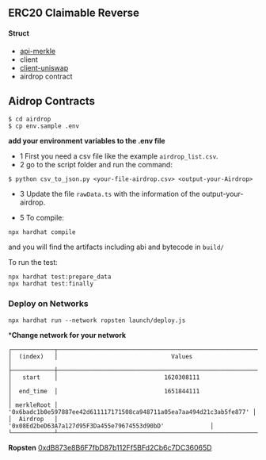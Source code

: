 ## ERC20 Claimable Reverse 

#### Struct 
 - [api-merkle](https://github.com/GambiarraFinance/api-merkle-airdrop)
 - client
 - [client-uniswap](https://github.com/GambiarraFinance/airdrop-uniswap-interface) 
 - airdrop contract

## Aidrop Contracts 

````
$ cd airdrop
$ cp env.sample .env
````

**add your environment variables to the .env file**

- 1 First you need a csv file like the example ```airdrop_list.csv```.
- 2 go to the script folder and run the command:

```
$ python csv_to_json.py <your-file-airdrop.csv> <output-your-Airdrop>
```

- 3 Update the file ```rawData.ts``` with the information of the output-your-airdrop.

- 5 To compile:
```
npx hardhat compile
```
and you will find the artifacts including abi and bytecode in `build/`

To run the test:
```
npx hardhat test:prepare_data
npx hardhat test:finally
```

### Deploy on Networks 

```
npx hardhat run --network ropsten launch/deploy.js
```
***Change network for your network**

```
┌────────────┬──────────────────────────────────────────────────────────────────────┐
│  (index)   │                                Values                                │
├────────────┼──────────────────────────────────────────────────────────────────────┤
│   start    │                              1620308111                              │
│  end_time  │                              1651844111                              │
│ merkleRoot │ '0x6badc1b0e597887ee42d611117171508ca948711a05ea7aa494d21c3ab5fe877' │
│  Airdrop   │             '0x08Ed2beD63A7a127d95F3Da455e79674553d90bD'             │
└────────────┴──────────────────────────────────────────────────────────────────────┘
```

**Ropsten**
    [0xdB873e8B6F7fbD87b112Ff5BFd2Cb6c7DC36065D](https://ropsten.etherscan.io/address/0xdB873e8B6F7fbD87b112Ff5BFd2Cb6c7DC36065D)
